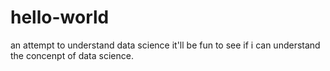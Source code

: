 # hello-world
an attempt to understand data science
it'll be fun to see if i can understand the concenpt of data science.
